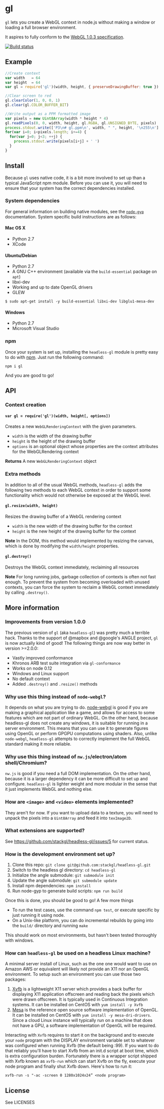 # gl
`gl` lets you create a WebGL context in node.js without making a window or loading a full browser environment.

It aspires to fully conform to the [WebGL 1.0.3 specification](https://www.khronos.org/registry/webgl/specs/1.0.3/).

[![Build status](https://ci.appveyor.com/api/projects/status/pa5a01cy0m8g1w0a?svg=true)](https://ci.appveyor.com/project/Mapbox/headless-gl)


## Example

```javascript
//Create context
var width   = 64
var height  = 64
var gl = require('gl')(width, height, { preserveDrawingBuffer: true })

//Clear screen to red
gl.clearColor(1, 0, 0, 1)
gl.clear(gl.COLOR_BUFFER_BIT)

//Write output as a PPM formatted image
var pixels = new Uint8Array(width * height * 4)
gl.readPixels(0, 0, width, height, gl.RGBA, gl.UNSIGNED_BYTE, pixels)
process.stdout.write(['P3\n# gl.ppm\n', width, " ", height, '\n255\n'].join(''))
for(var i=0; i<pixels.length; i+=4) {
  for(var j=0; j<3; ++j) {
    process.stdout.write(pixels[i+j] + ' ')
  }
}
```

## Install
Because `gl` uses native code, it is a bit more involved to set up than a typical JavaScript npm module.  Before you can use it, you will need to ensure that your system has the correct dependencies installed.

### System dependencies
For general information on building native modules, see the [`node-gyp`](https://github.com/nodejs/node-gyp) documentation. System specific build instructions are as follows:

#### Mac OS X

* Python 2.7
* XCode

#### Ubuntu/Debian

* Python 2.7
* A GNU C++ environment (available via the `build-essential` package on `apt`)
* libxi-dev
* Working and up to date OpenGL drivers
* GLEW

```
$ sudo apt-get install -y build-essential libxi-dev libglu1-mesa-dev
```

#### Windows

* Python 2.7
* Microsoft Visual Studio

### npm
Once your system is set up, installing the `headless-gl` module is pretty easy to do with [npm](http://docs.npmjs.org).  Just run the following command:

```
npm i gl
```

And you are good to go!

## API

### Context creation

#### `var gl = require('gl')(width, height[, options])`
Creates a new `WebGLRenderingContext` with the given parameters.

* `width` is the width of the drawing buffer
* `height` is the height of the drawing buffer
* `options` is an optional object whose properties are the context attributes for the WebGLRendering context

**Returns** A new `WebGLRenderingContext` object

### Extra methods

In addition to all of the usual WebGL methods, `headless-gl` adds the following two methods to each WebGL context in order to support some functionality which would not otherwise be exposed at the WebGL level.

#### `gl.resize(width, height)`
Resizes the drawing buffer of a WebGL rendering context

* `width` is the new width of the drawing buffer for the context
* `height` is the new height of the drawing buffer for the context

**Note** In the DOM, this method would implemented by resizing the canvas, which is done by modifying the `width/height` properties.

#### `gl.destroy()`
Destroys the WebGL context immediately, reclaiming all resources

**Note** For long running jobs, garbage collection of contexts is often not fast enough.  To prevent the system from becoming overloaded with unused contexts, you can force the system to reclaim a WebGL context immediately by calling `.destroy()`.

## More information

### Improvements from version 1.0.0

The previous version of `gl` (aka `headless-gl`) was pretty much a terrible hack. Thanks to the support of @mapbox and @google's ANGLE project, `gl` is now actually kind of good!  The following things are now way better in version >=2.0.0:

* Vastly improved conformance
* Khronos ARB test suite integration via `gl-conformance`
* Works on node 0.12
* Windows and Linux support
* No default context
* Added `.destroy()` and `.resize()` methods

### Why use this thing instead of `node-webgl`?

It depends on what you are trying to do.  [node-webgl](https://github.com/mikeseven/node-webgl) is good if you are making a graphical application like a game, and allows for access to some features which are not part of ordinary WebGL.  On the other hand, because headless-gl does not create any windows, it is suitable for running in a server environment.  This means that you can use it to generate figures using OpenGL or perform GPGPU computations using shaders. Also, unlike `node-webgl`, `headless-gl` attempts to correctly implement the full WebGL standard making it more reliable.

### Why use this thing instead of `nw.js`/electron/atom shell/Chromium?

`nw.js` is good if you need a full DOM implementation.  On the other hand, because it is a larger dependency it can be more difficult to set up and configure.  `headless-gl` is lighter weight and more modular in the sense that it just implements WebGL and nothing else.

### How are `<image>` and `<video>` elements implemented?

They aren't for now.  If you want to upload data to a texture, you will need to unpack the pixels into a `Uint8Array` and feed it into `texImage2D`.

### What extensions are supported?

See https://github.com/stackgl/headless-gl/issues/5 for current status.

### How is the development environment set up?

1. Clone this repo: `git clone git@github.com:stackgl/headless-gl.git`
1. Switch to the headless gl directory: `cd headless-gl`
1. Initialize the angle submodule: `git submodule init`
1. Update the angle submodule: `git submodule update`
1. Install npm dependencies: `npm install`
1. Run node-gyp to generate build scripts: `npm run build`

Once this is done, you should be good to go!  A few more things

* To run the test cases, use the command `npm test`, or execute specific by just running it using node.
* On a Unix-like platform, you can do incremental rebuilds by going into the `build/` directory and running `make`

This should work on most environments, but hasn't been tested thoroughly with windows.

### How can `headless-gl` be used on a headless Linux machine?

A minimal server install of Linux, such as the one one would want to use on
Amazon AWS or equivalent will likely not provide an X11 nor an OpenGL
environment. To setup such an environment you can use those two packages:

1. [Xvfb](https://en.wikipedia.org/wiki/Xvfb) is a lightweight X11 server which
   provides a back buffer for displaying X11 application offscreen and reading
   back the pixels which were drawn offscreen. It is typically used in
   Continuous Integration systems. It can be installed on CentOS with `yum
   install -y Xvfb`
2. [Mesa](http://www.mesa3d.org/intro.html) is the reference open source
   software implementation of OpenGL. It can be installed on CentOS with `yum
   install -y mesa-dri-drivers`. Since a cloud Linux instance will typically
   run on a machine that does not have a GPU, a software implementation of
   OpenGL will be required.

Interacting with `Xvfb` requires to start it on the background and to execute
your `node` program with the DISPLAY environment variable set to whatever was
configured when running Xvfb (the default being :99). If you want to do that
reliably you'll have to start Xvfb from an init.d script at boot time, which is
extra configuration burden. Fortunately there is a wrapper script shipped with
Xvfb known as `xvfb-run` which can start Xvfb on the fly, execute your node
program and finally shut Xvfb down. Here's how to run it:

    xvfb-run -s "-ac -screen 0 1280x1024x24” <node program>

## License

See LICENSES
